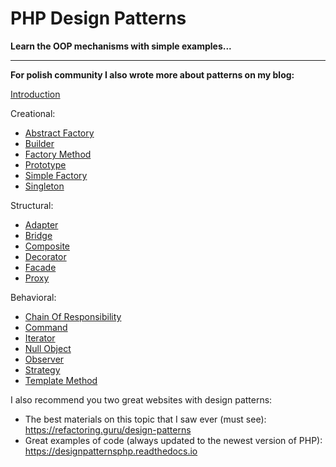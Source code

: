 # PHP Design Patterns
**Learn the OOP mechanisms with simple examples...**

- - - 

**For polish community I also wrote more about patterns on my blog:**

[Introduction](https://koddlo.pl/wzorce-projektowe-w-php/)

Creational:
- [Abstract Factory](https://koddlo.pl/abstract-factory-fabryka-abstrakcyjna/)
- [Builder](https://koddlo.pl/builder-budowniczy/)
- [Factory Method](https://koddlo.pl/factory-method-metoda-wytworcza/)
- [Prototype](https://koddlo.pl/prototype-prototyp/)
- [Simple Factory](https://koddlo.pl/simple-factory-prosta-fabryka/)
- [Singleton](https://koddlo.pl/singleton/)

Structural:
- [Adapter](https://koddlo.pl/adapter-adapter/)
- [Bridge](https://koddlo.pl/bridge-most/)
- [Composite](https://koddlo.pl/composite-kompozyt/)
- [Decorator](https://koddlo.pl/decorator-dekorator/)
- [Facade](https://koddlo.pl/facade-fasada/)
- [Proxy](https://koddlo.pl/proxy-pelnomocnik/)

Behavioral:
- [Chain Of Responsibility](https://koddlo.pl/chain-of-responsibility-lancuch-zobowiazan/)
- [Command](https://koddlo.pl/command-polecenie/)
- [Iterator](https://koddlo.pl/iterator/)
- [Null Object](https://koddlo.pl/null-object-pusty-obiekt/)
- [Observer](https://koddlo.pl/observer-obserwator/)
- [Strategy](https://koddlo.pl/strategy-strategia/)
- [Template Method](https://koddlo.pl/template-method-metoda-szablonowa/)

I also recommend you two great websites with design patterns:

- The best materials on this topic that I saw ever (must see): https://refactoring.guru/design-patterns
- Great examples of code (always updated to the newest version of PHP): https://designpatternsphp.readthedocs.io

